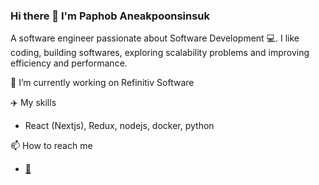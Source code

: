 ### Hi there 👋 I'm Paphob Aneakpoonsinsuk

A software engineer passionate about Software Development :computer:. I like coding, building softwares, exploring scalability problems and improving efficiency and performance.

🔭 I’m currently working on Refinitiv Software

:airplane: My skills
- React (Nextjs), Redux, nodejs, docker, python

📫 How to reach me
-  <a href='mailto:paphob.a@gmail.com'>:email:<a/>



